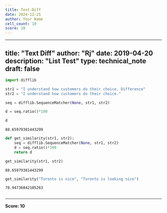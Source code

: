 ```yaml
---
title: Text-Diff
date: 2024-12-25
author: Your Name
cell_count: 10
score: 10
---
```


---
title: "Text Diff"
author: "Rj"
date: 2019-04-20
description: "List Test"
type: technical_note
draft: false
---

```python
import difflib
```


```python
str1 = "I understand how customers do their choice. Difference"
str2 = "I understand how customers do their choice."
```


```python
seq = difflib.SequenceMatcher(None, str1, str2)
```


```python
d = seq.ratio()*100
```


```python
d
```




    88.65979381443299




```python
def get_similarity(str1, str2):
    seq = difflib.SequenceMatcher(None, str1, str2)
    d = seq.ratio()*100
    return d
```


```python
get_similarity(str1, str2)
```




    88.65979381443299




```python
get_similarity("Toronto is nice", "Toronto is looking nice")
```




    78.94736842105263




```python

```


---
**Score: 10**